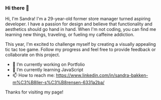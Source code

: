 ### Hi there 👋

Hi, I'm Sandra!
I'm a 29-year-old former store manager turned aspiring developer. I have a passion for design and believe that functionality and aesthetics should go hand in hand. When I'm not coding, you can find me learning new things, traveling, or fueling my caffeine addiction.

This year, I'm excited to challenge myself by creating a visually appealing tic tac toe game. Follow my progress and feel free to provide feedback or collaborate on this project.


- 🔭 I’m currently working on Portfolio
- 🌱 I’m currently learning JavaScript
- 📫 How to reach me: https://www.linkedin.com/in/sandra-bakken-m%C3%B8ller-s%C3%B8rensen-6331a2ba/

Thanks for visiting my page!

<!--
**Sandrajasmin/Sandrajasmin** is a ✨ _special_ ✨ repository because its `README.md` (this file) appears on your GitHub profile.

Here are some ideas to get you started:
-->
